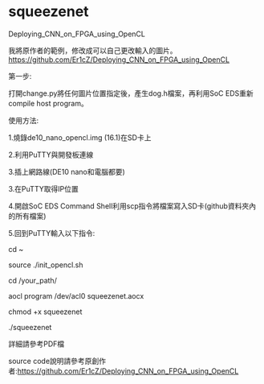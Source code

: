 # squeezenet
 Deploying_CNN_on_FPGA_using_OpenCL
 
 我將原作者的範例，修改成可以自己更改輸入的圖片。
 https://github.com/Er1cZ/Deploying_CNN_on_FPGA_using_OpenCL
 
 第一步:
 
 打開change.py將任何圖片位置指定後，產生dog.h檔案，再利用SoC EDS重新compile host program。
 
使用方法:

1.燒錄de10_nano_opencl.img (16.1)在SD卡上

2.利用PuTTY與開發板連線

3.插上網路線(DE10 nano和電腦都要)

3.在PuTTY取得IP位置

4.開啟SoC EDS Command Shell利用scp指令將檔案寫入SD卡(github資料夾內的所有檔案)

5.回到PuTTY輸入以下指令:

cd ~

source ./init_opencl.sh

cd /your_path/

aocl program /dev/acl0 squeezenet.aocx

chmod +x squeezenet

./squeezenet

詳細請參考PDF檔

source code說明請參考原創作者:https://github.com/Er1cZ/Deploying_CNN_on_FPGA_using_OpenCL
